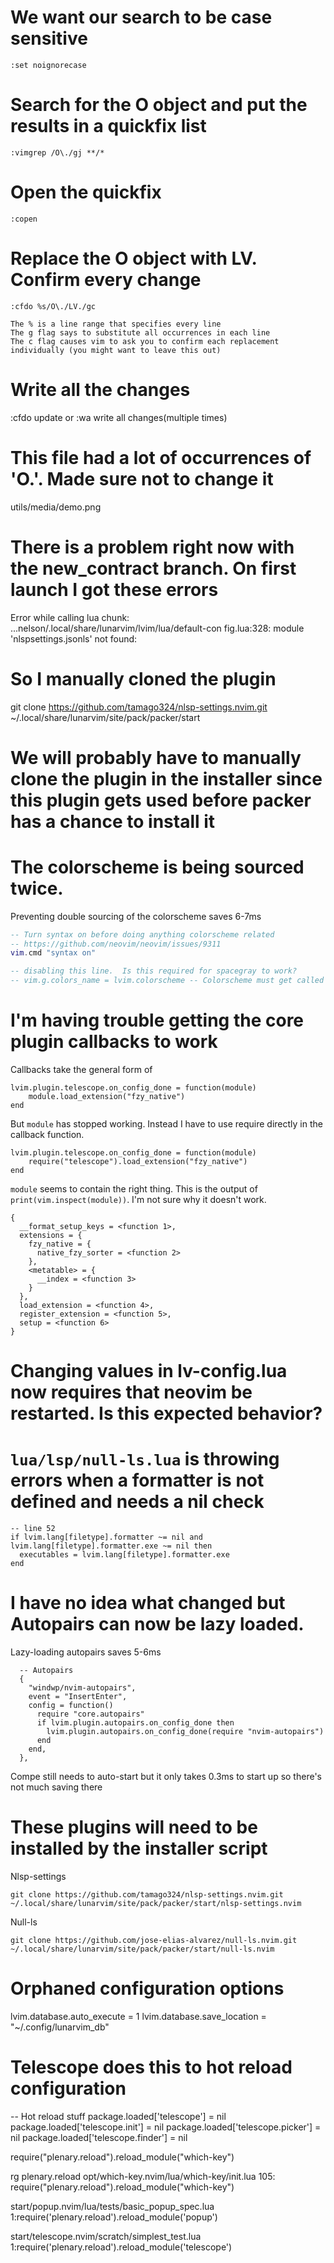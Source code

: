 # We want our search to be case sensitive
`:set noignorecase`
# Search for the O object and put the results in a quickfix list
`:vimgrep /O\./gj **/*`
# Open the quickfix
`:copen`
# Replace the O object with LV.  Confirm every change
`:cfdo %s/O\./LV./gc`

    The % is a line range that specifies every line
    The g flag says to substitute all occurrences in each line
    The c flag causes vim to ask you to confirm each replacement individually (you might want to leave this out)
# Write all the changes
:cfdo update   or :wa write all changes(multiple times)  

# This file had a lot of occurrences of 'O.'.  Made sure not to change it
utils/media/demo.png


#  There is a problem right now with the new_contract branch.  On first launch I got these errors

Error while calling lua chunk: ...nelson/.local/share/lunarvim/lvim/lua/default-con
fig.lua:328: module 'nlspsettings.jsonls' not found:

# So I manually cloned the plugin
git clone https://github.com/tamago324/nlsp-settings.nvim.git ~/.local/share/lunarvim/site/pack/packer/start

# We will probably have to manually clone the plugin in the installer since this plugin gets used before packer has a chance to install it


# The colorscheme is being sourced twice.

Preventing double sourcing of the colorscheme saves 6-7ms

```lua
-- Turn syntax on before doing anything colorscheme related
-- https://github.com/neovim/neovim/issues/9311
vim.cmd "syntax on"

-- disabling this line.  Is this required for spacegray to work? 
-- vim.g.colors_name = lvim.colorscheme -- Colorscheme must get called after plugins are loaded or it will break new installs.
```

# I'm having trouble getting the core plugin callbacks to work

Callbacks take the general form of 

```
lvim.plugin.telescope.on_config_done = function(module)
	module.load_extension("fzy_native")
end
```

But `module` has stopped working. Instead I have to use require directly in the callback function.

```
lvim.plugin.telescope.on_config_done = function(module)
	require("telescope").load_extension("fzy_native")
end

```

`module` seems to contain the right thing.  This is the output of `print(vim.inspect(module))`.  I'm not sure why it doesn't work.

```
{                                                                                         
  __format_setup_keys = <function 1>,                                                     
  extensions = {                                                                          
    fzy_native = {                                                                        
      native_fzy_sorter = <function 2>                                                    
    },                                                                                    
    <metatable> = {                                                                       
      __index = <function 3>                                                              
    }                                                                                     
  },                                                                                      
  load_extension = <function 4>,                                                          
  register_extension = <function 5>,                                                      
  setup = <function 6>                                                                    
}                                  
```

#  Changing values in lv-config.lua now requires that neovim be restarted.  Is this expected behavior?

# `lua/lsp/null-ls.lua` is throwing errors when a formatter is not defined and needs a nil check

```
-- line 52
if lvim.lang[filetype].formatter ~= nil and lvim.lang[filetype].formatter.exe ~= nil then
  executables = lvim.lang[filetype].formatter.exe
end
```

# I have no idea what changed but Autopairs can now be lazy loaded.  

Lazy-loading autopairs saves 5-6ms 

```
  -- Autopairs
  {
    "windwp/nvim-autopairs",
    event = "InsertEnter",
    config = function()
      require "core.autopairs"
      if lvim.plugin.autopairs.on_config_done then
        lvim.plugin.autopairs.on_config_done(require "nvim-autopairs")
      end
    end,
  },

```

Compe still needs to auto-start but it only takes 0.3ms to start up so there's not much saving there

# These plugins will need to be installed by the installer script

Nlsp-settings

```
git clone https://github.com/tamago324/nlsp-settings.nvim.git ~/.local/share/lunarvim/site/pack/packer/start/nlsp-settings.nvim
```

Null-ls

```
git clone https://github.com/jose-elias-alvarez/null-ls.nvim.git ~/.local/share/lunarvim/site/pack/packer/start/null-ls.nvim
```


# Orphaned configuration options

lvim.database.auto_execute = 1
lvim.database.save_location = "~/.config/lunarvim_db"


# Telescope does this to hot reload configuration 
-- Hot reload stuff
package.loaded['telescope'] = nil
package.loaded['telescope.init'] = nil
package.loaded['telescope.picker'] = nil
package.loaded['telescope.finder'] = nil


require("plenary.reload").reload_module("which-key")

rg plenary.reload
opt/which-key.nvim/lua/which-key/init.lua
105:  require("plenary.reload").reload_module("which-key")

start/popup.nvim/lua/tests/basic_popup_spec.lua
1:require('plenary.reload').reload_module('popup')

start/telescope.nvim/scratch/simplest_test.lua
1:require('plenary.reload').reload_module('telescope')

